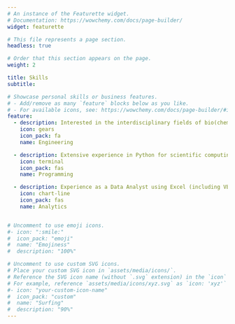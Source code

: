 ```yaml
---
# An instance of the Featurette widget.
# Documentation: https://wowchemy.com/docs/page-builder/
widget: featurette

# This file represents a page section.
headless: true

# Order that this section appears on the page.
weight: 2

title: Skills
subtitle:

# Showcase personal skills or business features.
# - Add/remove as many `feature` blocks below as you like.
# - For available icons, see: https://wowchemy.com/docs/page-builder/#icons
feature:
  - description: Interested in the interdisciplinary fields of bio(chemical, medical, materials) engineering, as well as innovations in sustainable solar, wind and nuclear energy. Experience with common fabrication operations (mill, lathe, soldering) and microcontrollers for controls, robotics and IoT. Competent in modelling with SolidWorks, Fusion 360, Simulink and Comsol.
    icon: gears
    icon_pack: fa
    name: Engineering

  - description: Extensive experience in Python for scientific computing (NumPy, SciPy), machine learning and computer vision (Tensorflow, OpenCV), data visualisation (Matplotlib, Plotly), web scraping (Selenium) and utility automation (Tesseract, Qt, FPDF, among others). Additionally competent in C++, Matlab, SQL, VBA and Lua.
    icon: terminal
    icon_pack: fas
    name: Programming

  - description: Experience as a Data Analyst using Excel (including VBA) and SQL with AWS Redshift Databases. Used Looker and Python's data libraries (Pandas, Bokeh, Dash) for making custom analytics web apps and dashboards, as well as Atlassian suite (Confluence, Jira) for reporting.
    icon: chart-line
    icon_pack: fas
    name: Analytics


# Uncomment to use emoji icons.
#- icon: ":smile:"
#  icon_pack: "emoji"
#  name: "Emojiness"
#  description: "100%"

# Uncomment to use custom SVG icons.
# Place your custom SVG icon in `assets/media/icons/`.
# Reference the SVG icon name (without `.svg` extension) in the `icon` field.
# For example, reference `assets/media/icons/xyz.svg` as `icon: 'xyz'`
#- icon: "your-custom-icon-name"
#  icon_pack: "custom"
#  name: "Surfing"
#  description: "90%"
---
```


